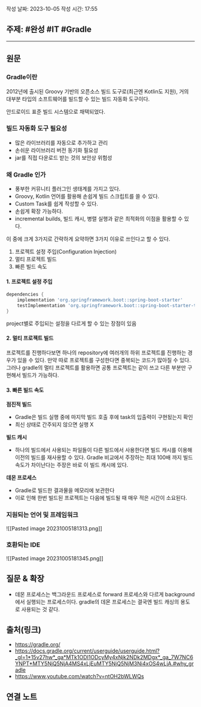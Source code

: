 작성 날짜: 2023-10-05
작성 시간: 17:55

## 주제: #완성  #IT #Gradle 

----
## 원문
### Gradle이란
2012년에 출시된 Groovy 기반의 오픈소스  빌드 도구로(최근엔 Kotlin도 지원), 거의 대부분 타입의 소프트웨어를 빌드할 수 있는 빌드 자동화 도구이다.

안드로이드 표준 빌드 시스템으로 채택되었다.

### 빌드 자동화 도구 필요성
- 많은 라이브러리를 자동으로 추가하고 관리
- 손쉬운 라이브러리 버전 동기화 필요성
- jar를 직접 다운로드 받는 것의 보안상 위험성

### 왜 Gradle 인가
- 풍부한 커뮤니티 플러그인 생태계를 가지고 있다.
- Groovy, Kotlin 언어를 활용해 손쉽게 빌드 스크립트를 쓸 수 있다.
- Custom Task를 쉽게 작성할 수 있다.
- 손쉽게 확장 가능하다.
- incremental builds, 빌드 캐시, 병렬 실행과 같은 최적화의 이점을 활용할 수 있다.

이 중에 크게 3가지로 간략하게 요약하면 3가지 이유로 쓰인다고 할 수 있다.

1. 프로젝트 설정 주입(Configuration Injection)
2. 멀티 프로젝트 빌드
3. 빠른 빌드 속도

#### 1. 프로젝트 설정 주입
```groovy
dependencies {
	implementation 'org.springframework.boot::spring-boot-starter'
	testImplementation 'org.springframework.boot::spring-boot-starter-test'
}
```

project별로 주입되는 설정을 다르게 할 수 있는 장점이 있음

#### 2. 멀티 프로젝트 빌드
프로젝트를 진행하다보면 하나의 repository에 여러개의 하위 프로젝트를 진행하는 경우가 있을 수 있다.
만약 따로 프로젝트를 구성한다면 중복되는 코드가 많아질 수 있다. 그러나 gradle의 멀티 프로젝트를 활용하면 공통 프로젝트는 같이 쓰고 다른 부분만 구현해서 빌드가 가능하다.


#### 3. 빠른 빌드 속도
**점진적 빌드**
- Gradle은 빌드 실행 중에 마지막 빌드 호출 후에 task의 입출력이 구현됬는지 확인
- 최신 상태로 간주되지 않으면 실행 X

**빌드 캐시**
- 하나의 빌드에서 사용되는 파일들이 다른 빌드에서 사용한다면 빌드 캐시를 이용해 이전의 빌드를 재사용할 수 있다. Gradle 비교에서 주장하는 최대 100배 까지 빌드 속도가 차이난다는 주장은 바로 이 빌드 캐시에 있다.

**데몬 프로세스**
- Gradle로 빌드한 결과물을 메모리에 보관한다
- 이로 인해 한번 빌드된 프로젝트는 다음에 빌드될 때 매우 적은 시간이 소요된다.


### 지원되는 언어 및 프레임워크
![[Pasted image 20231005181313.png]]


### 호환되는 IDE
![[Pasted image 20231005181345.png]]




## 질문 & 확장

- 데몬 프로세스는 백그라운드 프로세스로 forward 프로세스와 다르게 background에서 실행되는 프로세스이다. gradle의 데몬 프로세스는 결국엔  빌드 캐싱의 용도로 사용되는 것 같다.
## 출처(링크)
- https://gradle.org/
- https://docs.gradle.org/current/userguide/userguide.html?_gl=1*15v27hw*_ga*MTk1ODI1ODcyMy4xNjk2NDk2MDgx*_ga_7W7NC6YNPT*MTY5NjQ5NjA4MS4xLjEuMTY5NjQ5NjM3Ni4xOS4wLjA.#why_gradle
- https://www.youtube.com/watch?v=ntOH2bWLWQs

## 연결 노트








